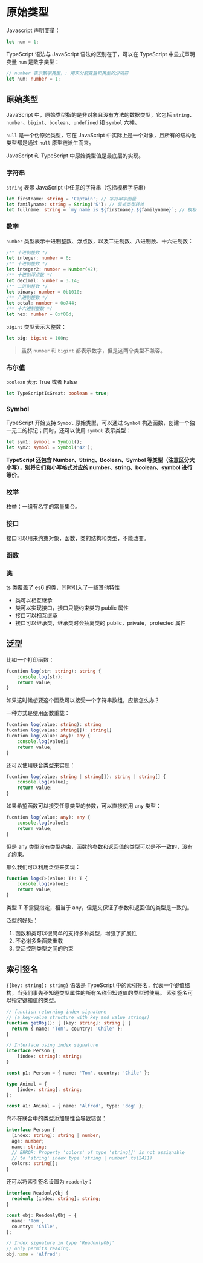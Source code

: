 # 原始类型

Javascript 声明变量：

```javascript
let num = 1;
```

TypeScript 语法与 JavaScript 语法的区别在于，可以在 TypeScript 中显式声明变量 `num` 是数字类型：

```typescript
// number 表示数字类型，: 用来分割变量和类型的分隔符
let num: number = 1;
```

## 原始类型

JavaScript 中，原始类型指的是非对象且没有方法的数据类型，它包括 `string`、`number`、`bigint`、`boolean`、`undefined` 和 `symbol` 六种。

`null` 是一个伪原始类型，它在 JavaScript 中实际上是一个对象，且所有的结构化类型都是通过 `null` 原型链派生而来。

JavaScript 和 TypeScript 中原始类型值是最底层的实现。

### 字符串

`string` 表示 JavaScript 中任意的字符串（包括模板字符串）

```typescript
let firstname: string = 'Captain'; // 字符串字面量
let familyname: string = String('S'); // 显式类型转换
let fullname: string = `my name is ${firstname}.${familyname}`; // 模板字符串
```

### 数字

`number` 类型表示十进制整数、浮点数，以及二进制数、八进制数、十六进制数：

```typescript
/** 十进制整数 */
let integer: number = 6;
/** 十进制整数 */
let integer2: number = Number(42);
/** 十进制浮点数 */
let decimal: number = 3.14;
/** 二进制整数 */
let binary: number = 0b1010;
/** 八进制整数 */
let octal: number = 0o744;
/** 十六进制整数 */
let hex: number = 0xf00d;
```

`bigint` 类型表示大整数：

```typescript
let big: bigint = 100n;
```

> 虽然 `number` 和 `bigint` 都表示数字，但是这两个类型不兼容。

### 布尔值

`boolean` 表示 True 或者 False

```typescript
let TypeScriptIsGreat: boolean = true;
```

### Symbol

TypeScript 开始支持 `Symbol` 原始类型，可以通过 `Symbol` 构造函数，创建一个独一无二的标记；同时，还可以使用 `symbol` 表示类型：

```typescript
let sym1: symbol = Symbol();
let sym2: symbol = Symbol('42');
```

**TypeScript 还包含 Number、String、Boolean、Symbol 等类型（注意区分大小写），别将它们和小写格式对应的 number、string、boolean、symbol 进行等价**。


### 枚举

枚举：一组有名字的常量集合。


### 接口

接口可以用来约束对象，函数，类的结构和类型，不能改变。

### 函数

### 类

ts 类覆盖了 es6 的类，同时引入了一些其他特性

- 类可以相互继承
- 类可以实现接口，接口只能约束类的 public 属性
- 接口可以相互继承
- 接口可以继承类，继承类时会抽离类的 public，private，protected 属性

## 泛型

比如一个打印函数：

```typescript
fucntion log(str: string): string {
    console.log(str);
    return value;
}
```

如果这时候想要这个函数可以接受一个字符串数组，应该怎么办？

一种方式是使用函数重载：

```typescript
fucntion log(value: string): string
fucntion log(value: string[]): string[]
fucntion log(value: any): any {
    console.log(value);
    return value;
}
```

还可以使用联合类型来实现：

```typescript
fucntion log(value: string | string[]): string | string[] {
    console.log(value);
    return value;
}
```

如果希望函数可以接受任意类型的参数，可以直接使用 any 类型：

```typescript
fucntion log(value: any): any {
    console.log(value);
    return value;
}
```

但是 any 类型没有类型约束，函数的参数和返回值的类型可以是不一致的，没有了约束。

那么我们可以利用泛型来实现：

```typescript
function log<T>(value: T): T {
    console.log(value);
    return value;
}
```

类型 T 不需要指定，相当于 any，但是又保证了参数和返回值的类型是一致的。

泛型的好处：

1. 函数和类可以很简单的支持多种类型，增强了扩展性
2. 不必谢多条函数重载
3. 灵活控制类型之间的约束

## 索引签名

`{[key: string]: string}` 语法是 TypeScript 中的索引签名，代表一个键值结构，当我们事先不知道类型属性的所有名称但知道值的类型时使用。 索引签名可以指定键和值的类型。

```typescript
// function returning index signature
// (a key-value structure with key and value strings)
function getObj(): { [key: string]: string } {
  return { name: 'Tom', country: 'Chile' };
}

// Interface using index signature
interface Person {
    [index: string]: string;
}

const p1: Person = { name: 'Tom', country: 'Chile' };

type Animal = {
    [index: string]: string;
};

const a1: Animal = { name: 'Alfred', type: 'dog' };
```

向不在联合中的类型添加属性会导致错误：
```typescript
interface Person {
  [index: string]: string | number;
  age: number;
  name: string;
  // ERROR: Property 'colors' of type 'string[]' is not assignable
  // to 'string' index type 'string | number'.ts(2411)
  colors: string[];
}
```

还可以将索引签名设置为 `readonly`：

```typescript
interface ReadonlyObj {
  readonly [index: string]: string;
}

const obj: ReadonlyObj = {
  name: 'Tom',
  country: 'Chile',
};

// Index signature in type 'ReadonlyObj'
// only permits reading.
obj.name = 'Alfred';
```
